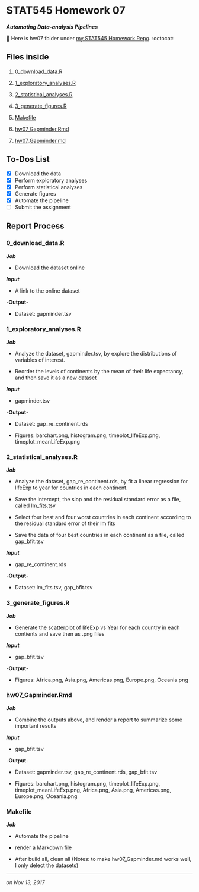 
# STAT545 Homework 07 

_**Automating Data-analysis Pipelines**_

:round_pushpin: Here is hw07 folder under [my STAT545 Homework Repo](https://github.com/xinmiaow/STAT545-hw-Wang-Xinmiao). :octocat:


## Files inside

1. [0_download_data.R](https://github.com/xinmiaow/STAT545-hw-Wang-Xinmiao/blob/master/hw07/0_download_data.R)

2. [1_exploratory_analyses.R](https://github.com/xinmiaow/STAT545-hw-Wang-Xinmiao/blob/master/hw07/1_exploratory_analyses.R)

3. [2_statistical_analyses.R](https://github.com/xinmiaow/STAT545-hw-Wang-Xinmiao/blob/master/hw07/2_statistical_analyses.R)

4. [3_generate_figures.R](https://github.com/xinmiaow/STAT545-hw-Wang-Xinmiao/blob/master/hw07/3_generate_figures.R)

5. [Makefile](https://github.com/xinmiaow/STAT545-hw-Wang-Xinmiao/blob/master/hw07/Makefile)

6. [hw07_Gapminder.Rmd](https://github.com/xinmiaow/STAT545-hw-Wang-Xinmiao/blob/master/hw07/hw07_Gapminder.Rmd)

7. [hw07_Gapminder.md](https://github.com/xinmiaow/STAT545-hw-Wang-Xinmiao/blob/master/hw07/hw07_Gapminder.md)

## To-Dos List

- [X] Download the data
- [X] Perform exploratory analyses
- [X] Perform statistical analyses
- [X] Generate figures
- [X] Automate the pipeline
- [ ] Submit the assignment

## Report Process

### 0_download_data.R

_**Job**_

* Download the dataset online

_**Input**_

* A link to the online dataset 

-**Output**-

* Dataset: gapminder.tsv

### 1_exploratory_analyses.R

_**Job**_

* Analyze the dataset, gapminder.tsv, by explore the distributions of variables of interest. 

* Reorder the levels of continents by the mean of their life expectancy, and then save it as a new dataset

_**Input**_

* gapminder.tsv

-**Output**-

* Dataset: gap_re_continent.rds

* Figures: barchart.png, histogram.png, timeplot_lifeExp.png, timeplot_meanLifeExp.png


### 2_statistical_analyses.R

_**Job**_

* Analyze the dataset, gap_re_continent.rds, by fit a linear regression for lifeExp to year for countries in each continent. 

* Save the intercept, the slop and the residual standard error as a file, called lm_fits.tsv

* Select four best and four worst countries in each continent according to the residual standard error of their lm fits

* Save the data of four best countries in each continent as a file, called gap_bfit.tsv

_**Input**_

* gap_re_continent.rds

-**Output**-

* Dataset: lm_fits.tsv, gap_bfit.tsv


### 3_generate_figures.R

_**Job**_

* Generate the scatterplot of lifeExp vs Year for each country in each contients and save then as .png files

_**Input**_

* gap_bfit.tsv

-**Output**-

* Figures: Africa.png, Asia.png, Americas.png, Europe.png, Oceania.png

### hw07_Gapminder.Rmd

_**Job**_

* Combine the outputs above, and render a report to summarize some important results

_**Input**_

* gap_bfit.tsv

-**Output**-

* Dataset: gapminder.tsv, gap_re_continent.rds, gap_bfit.tsv

* Figures: barchart.png, histogram.png, timeplot_lifeExp.png, timeplot_meanLifeExp.png, Africa.png, Asia.png, Americas.png, Europe.png, Oceania.png

### Makefile

_**Job**_

* Automate the pipeline 

* render a Markdown file

* After build all, clean all (Notes: to make hw07_Gapminder.md works well, I only delect the datasets)


***
*on Nov 13, 2017*


